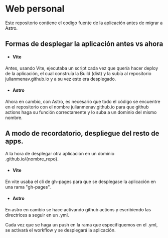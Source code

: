 # Web personal


Este repositorio contiene el codigo fuente de la aplicación antes de migrar a Astro.

## Formas de desplegar la aplicación antes vs ahora
- #### Vite
Antes, usando Vite, ejecutaba un script cada vez que quería hacer deploy de la aplicación, el cual construía la Build (dist) y la subía al repositorio julianmenav.github.io y a su vez este era desplegado.

- #### Astro
Ahora en cambio, con Astro, es necesario que todo el código se encuentre en el repositorio con el nombre julianmenav.github.io para que github actions haga su función correctamente y lo suba a un dominio del mismo nombre.

## A modo de recordatorio, despliegue del resto de apps.

A la hora de desplegar otra aplicación en un dominio .github.io/{nombre_repo}. 
- #### Vite
En vite usaba el cli de gh-pages para que se desplegase la aplicación en una rama "gh-pages".
- #### Astro
En astro en cambio se hace activando github actions y escribiendo las directrices a seguir en un .yml. 

Cada vez que se haga un push en la rama que especifiquemos en el .yml, se activará el workflow y se desplegará la aplicación.




